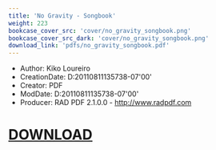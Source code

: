 ```yaml
---
title: 'No Gravity - Songbook'
weight: 223
bookcase_cover_src: 'cover/no_gravity_songbook.png'
bookcase_cover_src_dark: 'cover/no_gravity_songbook.png'
download_link: 'pdfs/no_gravity_songbook.pdf'
---
```


- Author: Kiko Loureiro
- CreationDate: D:20110811135738-07'00'
- Creator: PDF
- ModDate: D:20110811135738-07'00'
- Producer: RAD PDF 2.1.0.0 - http://www.radpdf.com
# [DOWNLOAD](/pdfs/no_gravity_songbook.pdf)